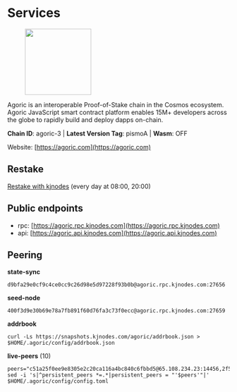 # Services

<figure><img src="https://raw.githubusercontent.com/kj89/testnet_manuals/main/pingpub/logos/agoric.png" width="150" alt=""><figcaption></figcaption></figure>

Agoric is an interoperable Proof-of-Stake chain in the Cosmos ecosystem.  Agoric JavaScript smart contract platform enables 15M+ developers across the  globe to rapidly build and deploy dapps on-chain.

**Chain ID**: agoric-3 | **Latest Version Tag**: pismoA | **Wasm**: OFF

Website: [https://agoric.com](https://agoric.com)

## Restake

[Restake with kjnodes](https://restake.app/agoric/agoricvaloper1ku5sm2twlsywdrp4wz3kfwgyrtqtp0lpr3nvk8) (every day at 08:00, 20:00)
## Public endpoints

* rpc: [https://agoric.rpc.kjnodes.com](https://agoric.rpc.kjnodes.com)
* api: [https://agoric.api.kjnodes.com](https://agoric.api.kjnodes.com)

## Peering

**state-sync**

```
d9bfa29e0cf9c4ce0cc9c26d98e5d97228f93b0b@agoric.rpc.kjnodes.com:27656
```

**seed-node**

```
400f3d9e30b69e78a7fb891f60d76fa3c73f0ecc@agoric.rpc.kjnodes.com:27659
```

**addrbook**
```
curl -Ls https://snapshots.kjnodes.com/agoric/addrbook.json > $HOME/.agoric/config/addrbook.json
```

**live-peers** (10)
```
peers="c51a25f0ee9e8305e2c20ca116a4bc840c6fbbd5@65.108.234.23:14456,2f524fbc73a8b0daa29f2ba0b7642aae62bea86f@65.108.144.8:26656,5e0acd690771af91625095185f6081dd1bccdb8f@78.47.21.189:26656,bd0bc3737ca1cfebc3c2aef75ab2c3cc74768d8a@142.132.212.19:26656,b8701af626159c0aac2d47b6009ce22988c32813@14.224.158.246:26656,abc62ded9142361bd9832282242a53611785ffcd@51.81.109.109:26656,190ead3cfb1bd655241418f3ef9ba40bbf2deecd@157.90.130.44:26656,1c9a5b1d34b9e6f184b2dcb18ed068cf0c282e50@51.79.98.163:26656,c84170667fcf54024b24f05b2f9dd6608570ac8c@157.90.35.145:28656,d9bfa29e0cf9c4ce0cc9c26d98e5d97228f93b0b@144.76.163.233:27656"
sed -i 's|^persistent_peers *=.*|persistent_peers = "'$peers'"|' $HOME/.agoric/config/config.toml
```
